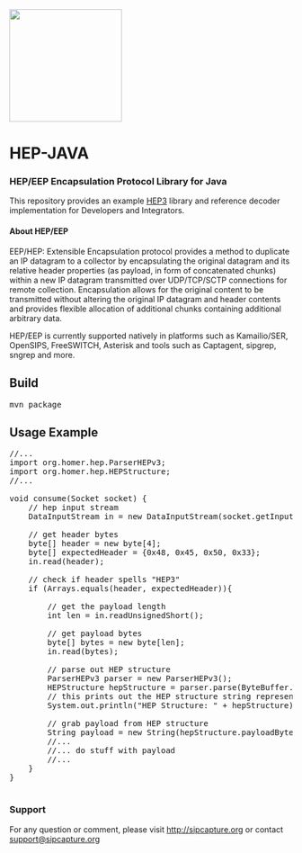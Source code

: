 <img src="https://user-images.githubusercontent.com/1423657/55069501-8348c400-5084-11e9-9931-fefe0f9874a7.png" width=200/>

# HEP-JAVA
### HEP/EEP Encapsulation Protocol Library for Java

This repository provides an example [HEP3](http://hep.sipcapture.org/) library and reference decoder implementation for Developers and Integrators.


#### About HEP/EEP
EEP/HEP: Extensible Encapsulation protocol provides a method to duplicate an IP datagram to a collector by encapsulating the original datagram and its relative header properties (as payload, in form of concatenated chunks) within a new IP datagram transmitted over UDP/TCP/SCTP connections for remote collection. Encapsulation allows for the original content to be transmitted without altering the original IP datagram and header contents and provides flexible allocation of additional chunks containing additional arbitrary data.

HEP/EEP is currently supported natively in platforms such as Kamailio/SER, OpenSIPS, FreeSWITCH, Asterisk and tools such as Captagent, sipgrep, sngrep and more.

## Build
<pre>
mvn package
</pre>

## Usage Example
<pre>
//...
import org.homer.hep.ParserHEPv3;
import org.homer.hep.HEPStructure;
//...

void consume(Socket socket) {
    // hep input stream      
    DataInputStream in = new DataInputStream(socket.getInputStream());

    // get header bytes
    byte[] header = new byte[4];
    byte[] expectedHeader = {0x48, 0x45, 0x50, 0x33};
    in.read(header);

    // check if header spells "HEP3"
    if (Arrays.equals(header, expectedHeader)){

        // get the payload length
        int len = in.readUnsignedShort();
        
        // get payload bytes
        byte[] bytes = new byte[len];
        in.read(bytes);

        // parse out HEP structure
        ParserHEPv3 parser = new ParserHEPv3();
        HEPStructure hepStructure = parser.parse(ByteBuffer.wrap(bytes), len, socket.getInetAddress().toString());
        // this prints out the HEP structure string representation
        System.out.println("HEP Structure: " + hepStructure);

        // grab payload from HEP structure
        String payload = new String(hepStructure.payloadByteMessage.array());
        //...
        //... do stuff with payload
        //...
    }
}

</pre>

### Support
For any question or comment, please visit http://sipcapture.org or contact support@sipcapture.org
